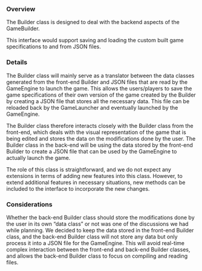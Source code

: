 ### Overview
The Builder class is designed to deal with the backend aspects of the GameBuilder.

This interface would support saving and loading the custom built game specifications to and from JSON files.

### Details
The Builder class will mainly serve as a translator between the data classes generated from the front-end Builder and JSON files that are read by the GameEngine to launch the game. This allows the users/players to save the game specifications of their own version of the game created by the Builder by creating a JSON file that stores all the necessary data. This file can be reloaded back by the GameLauncher and eventually launched by the GameEngine.

The Builder class therefore interacts closely with the Builder class from the front-end, which deals with the visual representation of the game that is being edited and stores the data on the modifications done by the user. The Builder class in the back-end will be using the data stored by the front-end Builder to create a JSON file that can be used by the GameEngine to actually launch the game.

The role of this class is straightforward, and we do not expect any extensions in terms of adding new features into this class. However, to extend additional features in necessary situations, new methods can be included to the interface to incorporate the new changes.

### Considerations
Whether the back-end Builder class should store the modifications done by the user in its own “data class” or not was one of the discussions we had while planning. We decided to keep the data stored in the front-end Builder class, and the back-end Builder class will not store any data but only process it into a JSON file for the GameEngine. This will avoid real-time complex interaction between the front-end and back-end Builder classes, and allows the back-end Builder class to focus on compiling and reading files.
